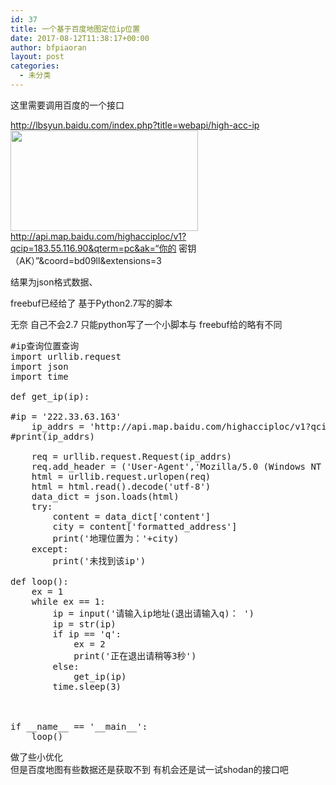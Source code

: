 ```yaml
---
id: 37
title: 一个基于百度地图定位ip位置
date: 2017-08-12T11:38:17+00:00
author: bfpiaoran
layout: post
categories:
  - 未分类
---
```

这里需要调用百度的一个接口

http://lbsyun.baidu.com/index.php?title=webapi/high-acc-ip  
<img src="http://www.cuijianxiong.top/wp-content/uploads/2017/08/3-300x161.jpg" alt="" width="300" height="161" class="alignnone size-medium wp-image-38" srcset="http://www.cuijianxiong.top/wp-content/uploads/2017/08/3-300x161.jpg 300w, http://www.cuijianxiong.top/wp-content/uploads/2017/08/3-230x123.jpg 230w, http://www.cuijianxiong.top/wp-content/uploads/2017/08/3-350x188.jpg 350w, http://www.cuijianxiong.top/wp-content/uploads/2017/08/3-480x257.jpg 480w, http://www.cuijianxiong.top/wp-content/uploads/2017/08/3.jpg 690w" sizes="(max-width: 300px) 85vw, 300px" />  
http://api.map.baidu.com/highacciploc/v1?qcip=183.55.116.90&qterm=pc&ak=“你的 密钥（AK）”&coord=bd09ll&extensions=3

结果为json格式数据、

freebuf已经给了 基于Python2.7写的脚本

无奈 自己不会2.7 只能python写了一个小脚本与 freebuf给的略有不同

<pre line="1">#ip查询位置查询
import urllib.request
import json
import time
 
def get_ip(ip):
 
#ip = '222.33.63.163'
    ip_addrs = 'http://api.map.baidu.com/highacciploc/v1?qcip='+ip+'&qterm=pc&ak=SNjRPTGuQEyMK41FguGgxPFGGNmDkyQG&coord=bd09ll&extensions=3'
#print(ip_addrs)
 
    req = urllib.request.Request(ip_addrs)
    req.add_header = ('User-Agent','Mozilla/5.0 (Windows NT 6.1; WOW64) AppleWebKit/537.36 (KHTML, like Gecko) Chrome/50.0.2661.102 UBrowser/5.7.16173.12 Safari/537.36')
    html = urllib.request.urlopen(req)
    html = html.read().decode('utf-8')
    data_dict = json.loads(html)
    try:
        content = data_dict['content']
        city = content['formatted_address']
        print('地理位置为：'+city)
    except:
        print('未找到该ip')
 
def loop():
    ex = 1
    while ex == 1:
        ip = input('请输入ip地址(退出请输入q)： ')
        ip = str(ip)
        if ip == 'q':
            ex = 2
            print('正在退出请稍等3秒')
        else:
            get_ip(ip)
        time.sleep(3)
 
 
 
if __name__ == '__main__':
    loop()
</pre>

做了些小优化  
但是百度地图有些数据还是获取不到 有机会还是试一试shodan的接口吧